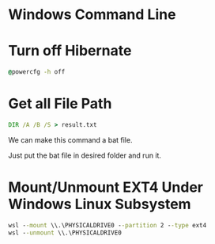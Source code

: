Windows Command Line
====================

# Turn off Hibernate

```bat
@powercfg -h off
```

# Get all File Path

```bat
DIR /A /B /S > result.txt
```

We can make this command a bat file.

Just put the bat file in desired folder and run it.

# Mount/Unmount EXT4 Under Windows Linux Subsystem

```bat
wsl --mount \\.\PHYSICALDRIVE0 --partition 2 --type ext4
wsl --unmount \\.\PHYSICALDRIVE0
```
